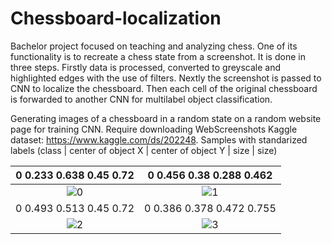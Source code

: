 # Chessboard-localization

Bachelor project focused on teaching and analyzing chess. 
One of its functionality is to recreate a chess state from a screenshot. It is done in three steps. Firstly data is processed, converted to greyscale and highlighted edges with the use of filters. Nextly the screenshot is passed to CNN to localize the chessboard. Then each cell of the original chessboard is forwarded to another CNN for multilabel object classification. 

Generating images of a chessboard in a random state on a random website page for training CNN. Require downloading WebScreenshots Kaggle dataset: https://www.kaggle.com/ds/202248.
Samples with standarized labels (class | center of object X | center of object Y | size | size)

0  0.233  0.638  0.45  0.72| 0  0.456  0.38  0.288  0.462
:-------------------------:|:-------------------------: 
![0](https://user-images.githubusercontent.com/25713523/121088066-7f2c9b00-c7e5-11eb-9692-90eb15793cc5.png)|![1](https://user-images.githubusercontent.com/25713523/121088069-7fc53180-c7e5-11eb-8b85-9bbd9c26aa5a.png)
0  0.493  0.513  0.45  0.72 | 0  0.386  0.378  0.472  0.755
![2](https://user-images.githubusercontent.com/25713523/121088071-805dc800-c7e5-11eb-97f5-f9b46fb192df.png)|![3](https://user-images.githubusercontent.com/25713523/121088073-805dc800-c7e5-11eb-8bf0-6824ab30a7f3.png)

